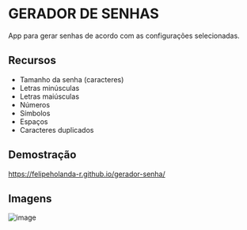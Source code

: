 # GERADOR DE SENHAS
App para gerar senhas de acordo com as configurações selecionadas.

## Recursos
- Tamanho da senha (caracteres)
- Letras minúsculas
- Letras maiúsculas
- Números
- Símbolos
- Espaços
- Caracteres duplicados

## Demostração
https://felipeholanda-r.github.io/gerador-senha/
## Imagens
![image](https://github.com/felipeholanda-r/gerador-senha/assets/126280549/fa874242-8366-494a-af78-322e24e7d0eb)
